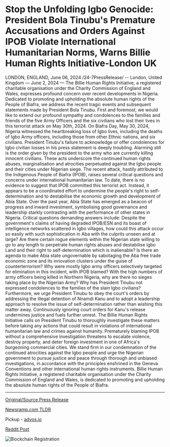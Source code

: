 # Stop the Unfolding Igbo Genocide: President Bola Tinubu's Premature Accusations and Orders Against IPOB Violate International Humanitarian Norms, Warns Billie Human Rights Initiative-London UK

LONDON, ENGLAND, June 06, 2024 /24-7PressRelease/ -- London, United Kingdom — June 2, 2024 — The Billie Human Rights Initiative, a registered charitable organisation under the Charity Commission of England and Wales, expresses profound concern over recent developments in Nigeria. Dedicated to promoting and upholding the absolute human rights of the People of Biafra, we address the recent tragic events and subsequent statements made by President Bola Tinubu.  First and foremost, we would like to extend our profound sympathy and condolences to the families and friends of the five Army Officers and the six civilians who lost their lives in this terrorist attack on May 30th, 2024.  On Biafra Day, May 30, 2024, Nigeria witnessed the heartbreaking loss of Igbo lives, including the deaths of Igbo Army officers, including those from other Ethnic nations, and six civilians. President Tinubu's failure to acknowledge or offer condolences for Igbo civilian losses in his press statement is deeply troubling. Alarming still is the order given by the president to the army who are currently killing innocent civilians. These acts underscore the continued human rights abuses, marginalisation and atrocities perpetuated against the Igbo people and their cities under Nigerian siege.  The recent attack, hastily attributed to the Indigenous People of Biafra (IPOB), raises several critical questions and concerns under international humanitarian law. To date, there is no evidence to suggest that IPOB committed this terrorist act. Instead, it appears to be a coordinated effort to undermine the people's right to self-determination and to destabilise the economic growth and development of Abia State. Over the past year, Abia State has emerged as a beacon of progress and inward investment, symbolising good governance and leadership starkly contrasting with the performance of other states in Nigeria.  Critical questions demanding answers include: Despite the government's claims of having degraded IPOB/ESN and its boast of intelligence networks scattered in Igbo villages, how could this attack occur so easily with such sophistication in Aba with the culprits unseen and at large? Are there certain rogue elements within the Nigerian state willing to go to any length to perpetrate human rights abuses and destabilise Igbo Land and their right to self-determination which is inalienable? Is there an agenda to make Abia state ungovernable by sabotaging the Aba free trade economic zone and its innovation clusters under the guise of counterterrorism? Why were mostly Igbo army officers selectively targeted for elimination in this incident, with IPOB blamed? With the high numbers of army officers being killed in Northern Nigeria, why are there no sieges taking place by the Nigerian Army?  Why has President Tinubu not expressed condolences to the families of the slain Igbo civilians?  Furthermore, we urge President Tinubu to obey the court's orders by addressing the illegal detention of Nnamdi Kanu and to adopt a leadership approach to resolve the issue of self-determination rather than wishing this matter away. Continuously ignoring court orders for Kanu's release undermines justice and fuels further unrest.  The Billie Human Rights Initiative calls on President Tinubu to thoroughly investigate these matters before taking any actions that could result in violations of international humanitarian law and crimes against humanity. Prematurely blaming IPOB without a comprehensive investigation threatens to escalate violence, destroy property, and deter foreign investment in one of Africa's burgeoning commercial cities.  We stand firm in our condemnation of the continued atrocities against the Igbo people and urge the Nigerian government to pursue justice and peace through thorough and unbiased investigations, in accordance with the principles enshrined in the Geneva Conventions and other international human rights instruments.  Billie Human Rights Initiative, a registered charitable organisation under the Charity Commission of England and Wales, is dedicated to promoting and upholding the absolute human rights of the People of Biafra. 

---

[Original/Source Press Release](https://www.24-7pressrelease.com/press-release/511490/stop-the-unfolding-igbo-genocide-president-bola-tinubus-premature-accusations-and-orders-against-ipob-violate-international-humanitarian-norms-warns-billie-human-rights-initiative-london-uk)
                    

[Newsramp.com TLDR](https://newsramp.com/curated-news/billie-human-rights-initiative-condemns-human-rights-abuses-in-nigeria/a4f710b062c2db0fa4c260f6c925b344) 


Pickup - [advos.io](https://advos.io/en/billie-human-rights-initiative-condemns-president-tinubu-s-actions-against-ipob-alleges-humanitarian-violations/20243879)
 



[Reddit Post](https://www.reddit.com/r/newsramp/comments/1d9cbf2/billie_human_rights_initiative_condemns_human/) 



![Blockchain Registration](https://cdn.newsramp.app/24-7PressRelease/qrcode/246/6/deepA0Wh.webp)